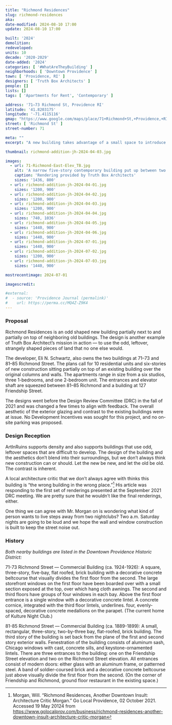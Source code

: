 ```yaml
---
title: "Richmond Residences"
slug: richmond-residences
aka:
date-modified: 2024-08-10 17:00
update: 2024-08-10 17:00

built: '2024'
demolition:
redeveloped:
units: 10
decade: '2020-2029'
date-added: '2024'
categories: [ '#WhatAreTheyBuilding' ]
neighborhoods: [ 'Downtown Providence' ]
town: [ 'Providence, RI' ]
designers: [ 'Truth Box Architects' ]
people: []
lists: []
tags: [ 'Apartments for Rent', 'Contemporary' ]

address: '71–73 Richmond St, Providence RI'
latitude: '41.8203175'
longitude: '-71.4115116'
gmap: "https://www.google.com/maps/place/71+Richmond+St,+Providence,+RI+02903/@41.8203175,-71.4115116,18z/data=!4m6!3m5!1s0x89e44514a4e508bb:0x8ce6fc2966e7fe0f!8m2!3d41.8203136!4d-71.4115116!16s%2Fg%2F11c2gt4qvp?entry=ttu"
street: [ 'Richmond St' ]
street-number: 71

meta: ""
excerpt: "A new building takes advantage of a small space to introduce additional density in an already dense edge of downtown and the Jewelry District"

thumbnail: richmond-addition-jh-2024-04-03.jpg

images:
  - url: 71-Richmond-East-Elev_TB.jpg
    alt: 'A narrow five-story contemporary building put up between two existing buildings and on top of a neighboring one.'
    caption: 'Rendering provided by Truth Box Architects'
    sizes: '1436, 800'
  - url: richmond-addition-jh-2024-04-01.jpg
    sizes: '1200, 900'
  - url: richmond-addition-jh-2024-04-02.jpg
    sizes: '1200, 900'
  - url: richmond-addition-jh-2024-04-03.jpg
    sizes: '1200, 900'
  - url: richmond-addition-jh-2024-04-04.jpg
    sizes: '740, 1036'
  - url: richmond-addition-jh-2024-04-05.jpg
    sizes: '1440, 900'
  - url: richmond-addition-jh-2024-04-06.jpg
    sizes: '1440, 900'
  - url: richmond-addition-jh-2024-07-01.jpg
    sizes: '1440, 900'
  - url: richmond-addition-jh-2024-07-02.jpg
    sizes: '1200, 900'
  - url: richmond-addition-jh-2024-07-03.jpg
    sizes: '1440, 900'

mostrecentimage: 2024-07-01

imagescredit:

#external:
#  - source: 'Providence Journal (permalink)'
#    url: https://perma.cc/MQ4Z-Z9K4
---
```


### Proposal

Richmond Residences is an odd shaped new building partially next to and partially on top of neighboring old buildings. The design is another example of Truth Box Architect’s mission in action — to use the odd, leftover, strangely shaped pieces of land that no one else would.

The developer, Eli N. Schwartz, also owns the two buildings at 71–73 and 81–85 Richmond Street. The plans call for 10 residential units and six-stories of new construction sitting partially on top of an existing building over the original columns and walls. The apartments range in size from a six studios, three 1-bedrooms, and one 2-bedroom unit. The entrances and elevator shaft are squeezed between 81–85 Richmond and a building at 127 Friendship Street.

The designs went before the Design Review Committee (<span class="abbr">DRC</span>) in the fall of 2021 and was changed a few times to align with feedback. The overall aesthetic of the exterior glazing and contrast to the existing buildings were at issue. No Development Incentives was sought for this project, and no on-site parking was proposed.


### Design Reception

ArtInRuins supports density and also supports buildings that use odd, leftover spaces that are difficult to develop. The design of the building and the aesthetics don’t blend into their surroundings, but we don’t always think new construction can or should. Let the new be new, and let the old be old. The contrast is inherent.

A local architecture critic that we don’t always agree with thinks this building is “the wrong building in the wrong place.”[^1] His article was responding to the first set of renderings presented at the September 2021 <span class="abbr">DRC</span> meeting. We are pretty sure that he wouldn’t like the final renderings, either.

[^1]: Morgan, Will. “Richmond Residences, Another Downtown Insult: Architecture Critic Morgan.” Go Local Providence, 02 October 2021. Accessed 19 May 20124 from https://www.golocalprov.com/business/richmond-residences-another-downtown-insult-architecture-critic-morgan

One thing we can agree with Mr. Morgan on is wondering what kind of person wants to live steps away from two nightclubs? Two a.m. Saturday nights are going to be loud and we hope the wall and window construction is built to keep the street noise out.


### History

_Both nearby buildings are listed in the Downtown Providence Historic District:_

71-73 Richmond Street — Commercial Building (ca. 1924-1926): A square, three-story, five-bay, flat roofed, brick building with a decorative concrete beltcourse that visually divides the first floor from the second. The large storefront windows on the first floor have been boarded over with a small section exposed at the top, over which hang cloth awnings. The second and third floors have groups of four windows in each bay. Above the first floor entrance is a single window with a decorative concrete lintel. A concrete cornice, integrated with the third floor lintels, underlines. four, evenly-spaced, decorative concrete medallions on the parapet. (The current home of Kulture Night Club.)

81-85 Richmond Street — Commercial Building (ca. 1889-1899): A small, rectangular, three-story, two-by-three bay, flat-roofed, brick building. The third story of the building is set back from the plane of the first and second story exterior walls. Fenestration of the building consists of aluminum sash, Chicago windows with cast, concrete sills, and keystone-ornamented lintels. There are three entrances to the building: one on the Friendship Street elevation and two on the Richmond Street elevation. All entrances consist of modern doors: either glass with an aluminum frame, or patterned steel. A band of soldier-coursed brick and a decorative concrete beltcourse just above visually divide the first floor from the second. (On the corner of Friendship and Richmond, ground floor restaurant in the existing space.)
